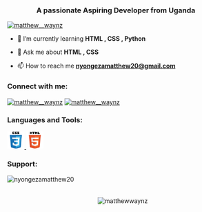 <h3 align="center">A passionate Aspiring Developer from Uganda </h3>

<p align="left"> <a href="https://twitter.com/matthew__waynz" target="blank"><img src="https://img.shields.io/twitter/follow/matthew__waynz?logo=twitter&style=for-the-badge" alt="matthew__waynz" /></a> </p>

- 🌱 I’m currently learning **HTML , CSS , Python**

- 💬 Ask me about **HTML , CSS**

- 📫 How to reach me **nyongezamatthew20@gmail.com**

<h3 align="left">Connect with me:</h3>
<p align="left">
<a href="https://twitter.com/matthew__waynz" target="blank"><img align="center" src="https://raw.githubusercontent.com/rahuldkjain/github-profile-readme-generator/master/src/images/icons/Social/twitter.svg" alt="matthew__waynz" height="30" width="40" /></a>
<a href="https://instagram.com/matthew__waynz" target="blank"><img align="center" src="https://raw.githubusercontent.com/rahuldkjain/github-profile-readme-generator/master/src/images/icons/Social/instagram.svg" alt="matthew__waynz" height="30" width="40" /></a>
</p>

<h3 align="left">Languages and Tools:</h3>
<p align="left"> <a href="https://www.w3schools.com/css/" target="_blank" rel="noreferrer"> <img src="https://raw.githubusercontent.com/devicons/devicon/master/icons/css3/css3-original-wordmark.svg" alt="css3" width="40" height="40"/> </a> <a href="https://www.w3.org/html/" target="_blank" rel="noreferrer"> <img src="https://raw.githubusercontent.com/devicons/devicon/master/icons/html5/html5-original-wordmark.svg" alt="html5" width="40" height="40"/> </a> </p>

<h3 align="left">Support:</h3>
<p><a href="https://ko-fi.com/nyongezamatthew20"> <img align="left" src="https://cdn.ko-fi.com/cdn/kofi3.png?v=3" height="50" width="210" alt="nyongezamatthew20" /></a></p><br><br>

<p><img align="center" src="https://github-readme-stats.vercel.app/api/top-langs?username=matthewwaynz&show_icons=true&locale=en&layout=compact" alt="matthewwaynz" /></p>

